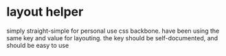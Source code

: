 layout helper
=============

simply straight-simple for personal use css backbone. have been using the same key and value for layouting.
the key should be self-documented, and should be easy to use
